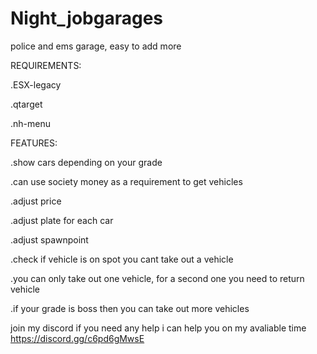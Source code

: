 # Night_jobgarages

police and ems garage, easy to add more

REQUIREMENTS:

.ESX-legacy

.qtarget

.nh-menu

FEATURES: 

.show cars depending on your grade

.can use society money as a requirement to get vehicles

.adjust price

.adjust plate for each car

.adjust spawnpoint

.check if vehicle is on spot you cant take out a vehicle

.you can only take out one vehicle, for a second one you need to return vehicle

.if your grade is boss then you can take out more vehicles

join my discord if you need any help i can help you on my avaliable time https://discord.gg/c6pd6gMwsE
